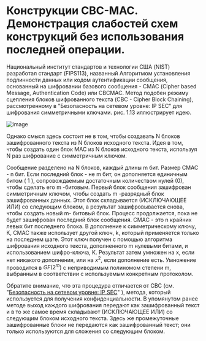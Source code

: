 # Конструкции CBC-MAC. Демонстрация слабостей схем конструкций без использования последней операции.

Национальный институт стандартов и технологии США (NIST) разработал стандарт (FIPS113), названный Алгоритмом установления подлинности данных или кодом аутентификации сообщения, основанный на шифровании базового сообщения - CMAC (Сipher based Message, Authentication Code) или CBCMAC. Метод подобен режиму сцепления блоков шифрованного текста (CBC - Cipher Block Chaining), рассмотренному в "Безопасность на сетевом уровне: IP SEC" для шифрования симметричными ключами. рис. 1.13 иллюстрирует идею.

![image](https://github.com/kovalevegor/Crypto-Exam/assets/113568414/c6b504cf-7952-4d5d-9201-e479f15ca756)

Однако смысл здесь состоит не в том, чтобы создавать N блоков зашифрованного текста из N блоков исходного текста. Идея в том, чтобы создать один блок MAC из N блоков исходного текста, используя N раз шифрование с симметричным ключом.

Сообщение разделено на N блоков, каждый длины m бит. Размер CMAC - n бит. Если последний блок - не m бит, он дополняется единичным битом ( 1 ), сопровождаемым достаточным количеством нулей (0), чтобы сделать его m -битовым. Первый блок сообщения зашифрован симметричным ключом, чтобы создать m -разрядный блок зашифрованных данных. Этот блок складывается (ИСКЛЮЧАЮЩЕЕ ИЛИ) со следующим блоком, а результат зашифровывается снова, чтобы создать новый m- битовый блок. Процесс продолжается, пока не будет зашифрован последний блок сообщения. CMAC - это n крайних левых бит последнего блока. В дополнение к симметрическому ключу, K, CMAC также использует другой ключ, k, который применяется только на последнем шаге. Этот ключ получен с помощью алгоритма шифрования исходного текста, дополненного m нулевыми битами, и использованием шифро-ключа, K. Результат затем умножен на x, если нет никакого дополнения, или на $x^2$, если дополнение есть. Умножение проводится в $GF(2^m)$ с неприводимым полиномом степени m, выбранным в соответствии с используемым конкретным протоколом.

Обратите внимание, что эта процедура отличается от CBC (см. "[Безопасность на сетевом уровне: IP SEC](https://intuit.ru/studies/courses/553/409/lecture/9389)" ), метода, который используется для получения конфиденциальности. В упомянутом ранее методе выход каждого шифрования передают как зашифрованный текст и в то же самое время складывают (ИСКЛЮЧАЮЩЕЕ ИЛИ) со следующим блоком исходного текста. Здесь же промежуточные зашифрованные блоки не передаются как зашифрованный текст; они только используются для сложения со следующим блоком.




